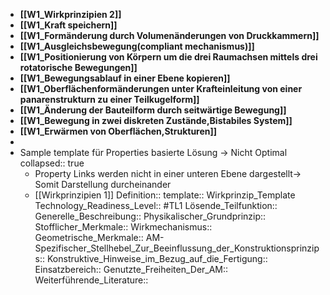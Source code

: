- **[[W1_Wirkprinzipien 2]]**
- **[[W1_Kraft speichern]]**
- **[[W1_Formänderung durch Volumenänderungen von Druckkammern]]**
- **[[W1_Ausgleichsbewegung(compliant mechanismus)]]**
- **[[W1_Positionierung von Körpern um die drei Raumachsen mittels drei rotatorische Bewegungen]]**
- **[[W1_Bewegungsablauf in einer Ebene kopieren]]**
- **[[W1_Oberflächenformänderungen unter Krafteinleitung von einer panarenstrukturn zu einer Teilkugelform]]**
- **[[W1_Änderung der Bauteilform durch seitwärtige Bewegung]]**
- **[[W1_Bewegung in zwei diskreten Zustände,Bistabiles System]]**
- **[[W1_Erwärmen von Oberflächen,Strukturen]]**
-
- Sample template für Properties basierte Lösung -> Nicht Optimal
  collapsed:: true
	- Property Links werden nicht in einer unteren Ebene dargestellt-> Somit Darstellung durcheinander
	- [[Wirkprinzipien 1]]
	  Definition:: 
	  template:: Wirkprinzip_Template
	  Technology_Readiness_Level:: #TL1
	  Lösende_Teilfunktion::
	  Generelle_Beschreibung::
	  Physikalischer_Grundprinzip::
	  Stofflicher_Merkmale::
	  Wirkmechanismus::
	  Geometrische_Merkmale::
	  AM-Spezifischer_Stellhebel_Zur_Beeinflussung_der_Konstruktionsprinzips::
	  Konstruktive_Hinweise_im_Bezug_auf_die_Fertigung::
	  Einsatzbereich::
	  Genutzte_Freiheiten_Der_AM::
	  Weiterführende_Literature::
